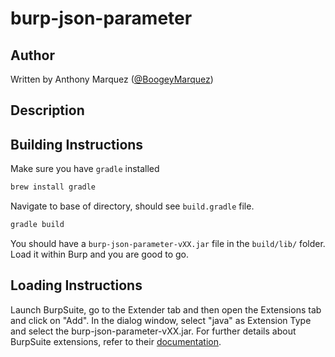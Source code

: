 # burp-json-parameter

## Author

Written by Anthony Marquez ([@BoogeyMarquez](https://twitter.com/boogeymarquez))

## Description


## Building Instructions

Make sure you have `gradle` installed

```bash
brew install gradle
```

Navigate to base of directory, should see `build.gradle` file.

```bash
gradle build
```

You should have a `burp-json-parameter-vXX.jar` file in the `build/lib/` folder.  Load it within Burp and you are good to go.

## Loading Instructions
Launch BurpSuite, go to the Extender tab and then open the Extensions tab and click on "Add". In the dialog window,
select "java" as Extension Type and select the burp-json-parameter-vXX.jar. For further details about BurpSuite extensions, refer
to their [documentation](https://portswigger.net/burp/help/extender.html#loading).
